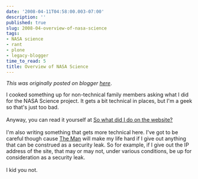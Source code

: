 ```yaml
---
date: '2008-04-11T04:58:00.003-07:00'
description: ''
published: true
slug: 2008-04-overview-of-nasa-science
tags:
- NASA science
- rant
- plone
- legacy-blogger
time_to_read: 5
title: Overview of NASA Science
---
```


*This was originally posted on blogger [here](https://pydanny.blogspot.com/2008/04/overview-of-nasa-science.html)*.

I cooked something up for non-technical family members asking what I did for the NASA Science project.  It gets a bit technical in places, but I'm a geek so that's just too bad.<br /><br />Anyway, you can read it yourself at <a href="http://dannygreenfeld.blogspot.com/2008/04/so-what-did-i-do-on-website.html">So what did I do on the website?</a><br /><br />I'm also writing something that gets more technical here.  I've got to be careful though cause <a href="http://hitss.hq.nasa.gov/it_security.htm">The Man</a> will make my life hard if I give out anything that can be construed as a security leak.  So for example, if I give out the IP address of the site, that may or may not, under various conditions, be up for consideration as a security leak.<br /><br />I kid you not.